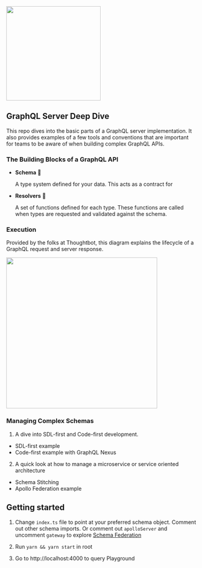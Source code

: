 <img src="https://marmelab.com/images/blog/graphql/logo.png" width="250px"/>

## **GraphQL Server Deep Dive**

This repo dives into the basic parts of a GraphQL server implementation. It also provides examples of a few tools and conventions that are important for teams to be aware of when building complex GraphQL APIs.



### **The Building Blocks of a GraphQL API**

- **Schema** 📃
  
  A type system defined for your data. This acts as a contract for
  

- **Resolvers** 🚜
  
  A set of functions defined for each type. These functions are called when types are requested and validated against the schema.
  

### **Execution**

Provided by the folks at Thoughtbot, this diagram explains the lifecycle of a GraphQL request and server response.

<img src="https://images.thoughtbot.com/blog-vellum-image-uploads/OZs0udDSRGCmxhbRyotJ_graphql.png" width="400px"/>



### **Managing Complex Schemas**

1. A dive into SDL-first and Code-first development.

- SDL-first example
- Code-first example with GraphQL Nexus

2. A quick look at how to manage a microservice or service oriented architecture

- Schema Stitching
- Apollo Federation example



## Getting started

1. Change `index.ts` file to point at your preferred schema object.  Comment out other schema imports. Or comment out `apolloServer` and uncomment `gateway` to explore [Schema Federation](https://www.apollographql.com/docs/apollo-server/federation/federation-spec/)

2. Run `yarn && yarn start` in root

3. Go to http://localhost:4000 to query Playground
